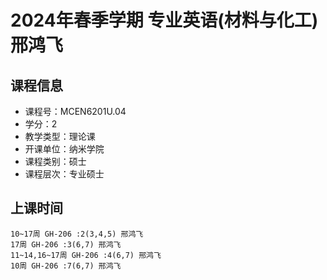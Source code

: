 # 2024年春季学期 专业英语(材料与化工) 邢鸿飞






## 课程信息

- 课程号：MCEN6201U.04
- 学分：2
- 教学类型：理论课
- 开课单位：纳米学院
- 课程类别：硕士
- 课程层次：专业硕士

## 上课时间

```
10~17周 GH-206 :2(3,4,5) 邢鸿飞
17周 GH-206 :3(6,7) 邢鸿飞
11~14,16~17周 GH-206 :4(6,7) 邢鸿飞
10周 GH-206 :7(6,7) 邢鸿飞
```

